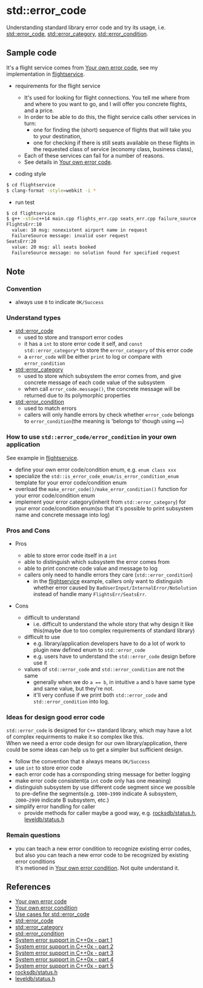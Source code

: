 # std::error_code
Understanding standard library error code and try its usage, i.e. [std::error_code](http://naipc.uchicago.edu/2014/ref/cppreference/en/cpp/error/error_code.html), [std::error_category](http://naipc.uchicago.edu/2014/ref/cppreference/en/cpp/error/error_category.html), [std::error_condition](http://naipc.uchicago.edu/2014/ref/cppreference/en/cpp/error/error_condition.html).    

## Sample code
It's a flight service comes from [Your own error code](https://akrzemi1.wordpress.com/2017/07/12/your-own-error-code/), see my implementation in [flightservice](./flightservice/).    

- requirements for the flight service    
  - It's used for looking for flight connections. You tell me where from and where to you want to go, and I will offer you concrete flights, and a price. 
  - In order to be able to do this, the flight service calls other services in turn:
    - one for finding the (short) sequence of flights that will take you to your destination,
    - one for checking if there is still seats available on these flights in the requested class of service (economy class, business class),
  - Each of these services can fail for a number of reasons.     
  - See details in [Your own error code](https://akrzemi1.wordpress.com/2017/07/12/your-own-error-code/).    



- coding style
```bash
$ cd flightservice 
$ clang-format -style=webkit -i *
```

- run test
```bash
$ cd flightservice 
$ g++ -std=c++14 main.cpp flights_err.cpp seats_err.cpp failure_source.cpp && ./a.out
FlightsErr:10
  value: 10 msg: nonexistent airport name in request
  FailureSource message: invalid user request
SeatsErr:20
  value: 20 msg: all seats booked
  FailureSource message: no solution found for specified request

```

## Note

### Convention
- always use `0` to indicate `OK/Success`

### Understand types

- [std::error_code](http://naipc.uchicago.edu/2014/ref/cppreference/en/cpp/error/error_code.html)
  - used to store and transport error codes
  - it has a `int` to store error code it self, and `const std::error_category*` to store the `error_category` of this error code
  - a `error_code` will be either `print` to log or compare with `error_condition`
- [std::error_category](http://naipc.uchicago.edu/2014/ref/cppreference/en/cpp/error/error_category.html)
  - used to store which subsystem the error comes from, and give concrete message of each code value of the subsystem 
  - when call `error_code.message()`, the concrete message will be returned due to its polymorphic properties
- [std::error_condition](http://naipc.uchicago.edu/2014/ref/cppreference/en/cpp/error/error_condition.html)
  - used to match errors
  - callers will only handle errors by check whether `error_code` belongs to `error_condition`(the meaning is 'belongs to' though using `==`)

### How to use `std::error_code/error_condition` in your own application
See example in [flightservice](./flightservice/).    

- define your own error code/condition enum, e.g. `enum class xxx`
- specialize the `std::is_error_code_enum/is_error_condition_enum` template for your error code/condition enum 
- overload the `make_error_code()/make_error_condition()` function for your error code/condition enum
- implement your error category(inherit from `std::error_category`) for your error code/condition enum(so that it's possible to print subsystem name and concrete message into log) 

### Pros and Cons

- Pros
  - able to store error code itself in a `int`
  - able to distinguish which subsystem the error comes from
  - able to print concrete code value and message to log
  - callers only need to handle errors they care (`std::error_condition`)
    - in the [flightservice](./flightservice/) example, callers only want to distinguish whether error caused by `BadUserInput/InternalError/NoSolution` instead of handle many `FlightsErr/SeatsErr`.    

- Cons 
  - difficult to understand
    - i.e. difficult to understand the whole story that why design it like this(maybe due to too complex requirements of standard library)
  - difficult to use
    - e.g. library/application developers have to do a lot of work to plugin new defined enum to `std::error_code`
    - e.g. users have to understand the `std::error_code` design before use it
  - values of `std::error_code` and `std::error_condition` are not the same
    - generally when we do `a == b`, in intuitive `a` and `b` have same type and same value, but they're not. 
    - it'll very confuse if we print both `std::error_code` and `std::error_condition` into log.

### Ideas for design good error code
`std::error_code` is designed for `C++` standard library, which may have a lot of complex requirments to make it so complex like this.     
When we need a error code design for our own library/application, there could be some ideas can help us to get a simpler but sufficient design.     

- follow the convention that `0` always means `OK/Success`    
- use `int` to store error code
- each error code has a corrsponding string message for better logging
- make error code consistent(a `int` code only has one meaning)
- distinguish subsystem by use different code segment since we possible to pre-define the segments(e.g. `1000~1999` indicate A subsystem, `2000~2999` indicate B subsystem, etc.)
- simplify error handling for caller
  - provide methods for caller maybe a good way, e.g. [rocksdb/status.h](https://github.com/facebook/rocksdb/blob/master/include/rocksdb/status.h), [leveldb/status.h](https://github.com/google/leveldb/blob/master/include/leveldb/status.h)



### Remain questions

- you can teach a new error condition to recognize existing error codes, but also you can teach a new error code to be recognized by existing error conditions    
It's metioned in [Your own error condition](https://akrzemi1.wordpress.com/2017/08/12/your-own-error-condition/). Not quite understand it.    

## References
- [Your own error code](https://akrzemi1.wordpress.com/2017/07/12/your-own-error-code/)
- [Your own error condition](https://akrzemi1.wordpress.com/2017/08/12/your-own-error-condition/)
- [Use cases for std::error_code](https://stackoverflow.com/questions/32232295/use-cases-for-stderror-code)
- [std::error_code](http://naipc.uchicago.edu/2014/ref/cppreference/en/cpp/error/error_code.html)
- [std::error_category](http://naipc.uchicago.edu/2014/ref/cppreference/en/cpp/error/error_category.html)
- [std::error_condition](http://naipc.uchicago.edu/2014/ref/cppreference/en/cpp/error/error_condition.html)
- [System error support in C++0x - part 1](http://blog.think-async.com/2010/04/system-error-support-in-c0x-part-1.html)
- [System error support in C++0x - part 2](http://blog.think-async.com/2010/04/system-error-support-in-c0x-part-2.html)
- [System error support in C++0x - part 3](http://blog.think-async.com/2010/04/system-error-support-in-c0x-part-3.html)
- [System error support in C++0x - part 4](http://blog.think-async.com/2010/04/system-error-support-in-c0x-part-4.html)
- [System error support in C++0x - part 5](http://blog.think-async.com/2010/04/system-error-support-in-c0x-part-5.html)
- [rocksdb/status.h](https://github.com/facebook/rocksdb/blob/master/include/rocksdb/status.h)
- [leveldb/status.h](https://github.com/google/leveldb/blob/master/include/leveldb/status.h)

